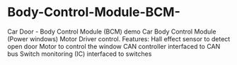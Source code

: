 # Body-Control-Module-BCM-
Car Door - Body Control Module (BCM) demo 
Car Body Control Module (Power windows) Motor Driver control.
Features:
Hall effect sensor to detect open door
Motor to control the window
CAN controller interfaced to CAN bus
Switch monitoring (IC) interfaced to switches
